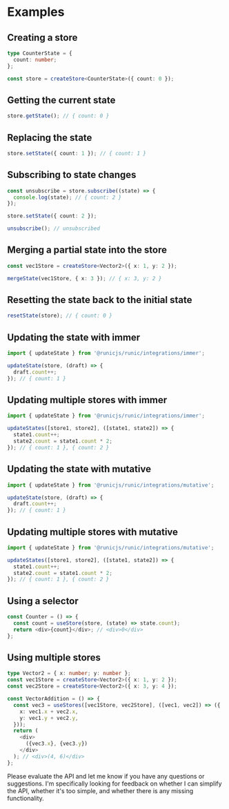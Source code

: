 # Examples

## Creating a store

```typescript
type CounterState = {
  count: number;
};

const store = createStore<CounterState>({ count: 0 });
```

## Getting the current state

```typescript
store.getState(); // { count: 0 }
```

## Replacing the state

```typescript
store.setState({ count: 1 }); // { count: 1 }
```

## Subscribing to state changes

```typescript
const unsubscribe = store.subscribe((state) => {
  console.log(state); // { count: 2 }
});

store.setState({ count: 2 });

unsubscribe(); // unsubscribed
```

## Merging a partial state into the store

```typescript
const vec1Store = createStore<Vector2>({ x: 1, y: 2 });

mergeState(vec1Store, { x: 3 }); // { x: 3, y: 2 }
```

## Resetting the state back to the initial state

```typescript
resetState(store); // { count: 0 }
```

## Updating the state with immer

```typescript
import { updateState } from '@runicjs/runic/integrations/immer';

updateState(store, (draft) => {
  draft.count++;
}); // { count: 1 }
```

## Updating multiple stores with immer

```typescript
import { updateState } from '@runicjs/runic/integrations/immer';

updateStates([store1, store2], ([state1, state2]) => {
  state1.count++;
  state2.count = state1.count * 2;
}); // { count: 1 }, { count: 2 }
```

## Updating the state with mutative

```typescript
import { updateState } from '@runicjs/runic/integrations/mutative';

updateState(store, (draft) => {
  draft.count++;
}); // { count: 1 }
```

## Updating multiple stores with mutative

```typescript
import { updateState } from '@runicjs/runic/integrations/mutative';

updateStates([store1, store2], ([state1, state2]) => {
  state1.count++;
  state2.count = state1.count * 2;
}); // { count: 1 }, { count: 2 }
```

## Using a selector

```typescript
const Counter = () => {
  const count = useStore(store, (state) => state.count);
  return <div>{count}</div>; // <div>0</div>
};
```

## Using multiple stores

```typescript
type Vector2 = { x: number; y: number };
const vec1Store = createStore<Vector2>({ x: 1, y: 2 });
const vec2Store = createStore<Vector2>({ x: 3, y: 4 });

const VectorAddition = () => {
  const vec3 = useStores([vec1Store, vec2Store], ([vec1, vec2]) => ({
    x: vec1.x + vec2.x,
    y: vec1.y + vec2.y,
  }));
  return (
    <div>
      ({vec3.x}, {vec3.y})
    </div>
  ); // <div>(4, 6)</div>
};
```

Please evaluate the API and let me know if you have any questions or suggestions.
I'm specifically looking for feedback on whether I can simplify the API,
whether it's too simple, and whether there is any missing functionality.
